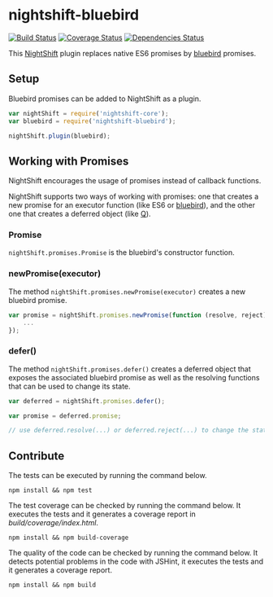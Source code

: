 # nightshift-bluebird

[![Build Status][build]](https://travis-ci.org/nightshiftjs/nightshift-bluebird) [![Coverage Status][coverage]](https://coveralls.io/github/nightshiftjs/nightshift-bluebird) [![Dependencies Status][deps]](https://david-dm.org/nightshiftjs/nightshift-bluebird)

[build]: https://img.shields.io/travis/nightshiftjs/nightshift-bluebird/promises.svg?maxAge=0&style=flat
[coverage]: https://img.shields.io/coveralls/nightshiftjs/nightshift-bluebird/promises.svg?maxAge=0&style=flat
[deps]: https://img.shields.io/david/nightshiftjs/nightshift-bluebird/promises.svg?maxAge=0&style=flat

This [NightShift](https://github.com/nightshiftjs) plugin replaces native ES6 promises by [bluebird](https://github.com/petkaantonov/bluebird) promises.

## Setup
Bluebird promises can be added to NightShift as a plugin.

```javascript
var nightShift = require('nightshift-core');
var bluebird = require('nightshift-bluebird');

nightShift.plugin(bluebird);
```

## Working with Promises
NightShift encourages the usage of promises instead of callback functions. 

NightShift supports two ways of working with promises: one that creates a new promise for an executor function (like ES6 or [bluebird](https://github.com/petkaantonov/bluebird)), and the other one that creates a deferred object (like [Q](https://github.com/kriskowal/q)).

### Promise
`nightShift.promises.Promise` is the bluebird's constructor function. 

### newPromise(executor)
The method `nightShift.promises.newPromise(executor)` creates a new bluebird promise.

```javascript
var promise = nightShift.promises.newPromise(function (resolve, reject) { 
    ... 
});
```

### defer()
The method `nightShift.promises.defer()` creates a deferred object that exposes the associated bluebird promise as well as the resolving functions that can be used to change its state.

```javascript
var deferred = nightShift.promises.defer();

var promise = deferred.promise;

// use deferred.resolve(...) or deferred.reject(...) to change the state of the promise
```

## Contribute
The tests can be executed by running the command below.
```
npm install && npm test
```

The test coverage can be checked by running the command below. It executes the tests and it generates a coverage report in _build/coverage/index.html_.
```
npm install && npm build-coverage
```

The quality of the code can be checked by running the command below. It detects potential problems in the code with JSHint, it executes the tests and it generates a coverage report. 
```
npm install && npm build
```